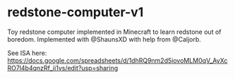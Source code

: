 # redstone-computer-v1
Toy redstone computer implemented in Minecraft to learn redstone out of boredom. Implemented with @ShaunsXD with help from @Caljorb.

See ISA here: 
https://docs.google.com/spreadsheets/d/1dhRQ9nm2d5iovoMLM0qV_AyXcRO7l4b4qnzRf_ii1vs/edit?usp=sharing

